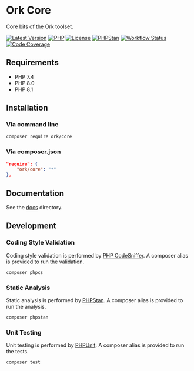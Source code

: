 # Ork Core

Core bits of the Ork toolset.

[![Latest Version](https://img.shields.io/packagist/v/ork/core.svg)](https://packagist.org/packages/ork/core)
[![PHP](https://img.shields.io/packagist/php-v/ork/core.svg)](https://php.net)
[![License](https://img.shields.io/github/license/AlexHowansky/ork-core.svg)](https://github.com/AlexHowansky/ork-core/blob/master/LICENSE)
[![PHPStan](https://img.shields.io/badge/PHPStan-8-brightgreen.svg?style=flat)](https://github.com/phpstan/phpstan)
[![Workflow Status](https://img.shields.io/github/workflow/status/AlexHowansky/ork-core/tests?&label=tests)](https://github.com/AlexHowansky/ork-core/actions/workflows/tests.yml)
[![Code Coverage](https://img.shields.io/codecov/c/github/AlexHowansky/ork-core)](https://app.codecov.io/gh/AlexHowansky/ork-core)

## Requirements

* PHP 7.4
* PHP 8.0
* PHP 8.1

## Installation

### Via command line

```bash
composer require ork/core
```

### Via composer.json

```json
"require": {
    "ork/core": "*"
},
```

## Documentation

See the [docs](docs/Index.md) directory.

## Development

### Coding Style Validation

Coding style validation is performed by [PHP CodeSniffer](https://github.com/squizlabs/PHP_CodeSniffer).
A composer alias is provided to run the validation.

```bash
composer phpcs
```

### Static Analysis

Static analysis is performed by [PHPStan](https://github.com/phpstan/phpstan).
A composer alias is provided to run the analysis.

```bash
composer phpstan
```

### Unit Testing

Unit testing is performed by [PHPUnit](https://github.com/sebastianbergmann/phpunit).
A composer alias is provided to run the tests.

```bash
composer test
```
